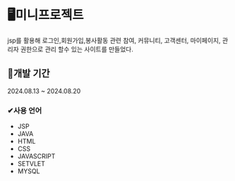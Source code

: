 # 🖥미니프로젝트 

jsp를 활용해 로그인,회원가입,봉사활동 관련 참여, 커뮤니티, 고객센터, 마이페이지, 관리자 권한으로 관리 할수 있는 사이트를 만들었다.

## 📝개발 기간 

2024.08.13 ~ 2024.08.20

### ✔사용 언어

- JSP
- JAVA
- HTML
- CSS
- JAVASCRIPT  
- SETVLET
- MYSQL

